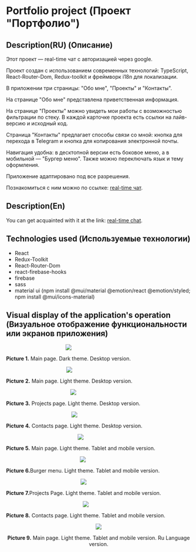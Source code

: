 # Portfolio project (Проект "Портфолио")

## Description(RU) (Описание)
Этот проект — real-time чат с авторизацией через google.

Проект создан с использованием современных технологий: TypeScript, React-Router-Dom, Redux-toolkit и фреймворк i18n для локализации.

В приложении три страницы: "Обо мне", "Проекты" и "Контакты".

На странице "Обо мне" представлена приветственная информация. 

На странице "Проекты" можно увидеть мои работы с возможностью фильтрации по стеку. В каждой карточке проекта есть ссылки на лайв-версию и исходный код.

Страница "Контакты" предлагает способы связи со мной: кнопка для перехода в Telegram и кнопка для копирования электронной почты.

Навигация удобна: в десктопной версии есть боковое меню, а в мобильной — "Бургер меню". Также можно переключать язык и тему оформления. 

Приложение адаптировано под все разрешения.

Познакомиться с ним можно по ссылке: [real-time чат](https://mp-portfolio-omega.vercel.app/). 

## Description(En)

You can get acquainted with it at the link: [real-time chat](https://mp-portfolio-omega.vercel.app/).

## Technologies used (Используемые технологии)
* React
* Redux-Toolkit
* React-Router-Dom
* react-firebase-hooks
* firebase
* sass
* material ui (npm install @mui/material @emotion/react @emotion/styled; npm install @mui/icons-material)

## Visual display of the application's operation (Визуальное отображение функциональности или экранов приложения)
<div style="display: flex; flex-direction: column; justify-content: center; align-items: flex-start;">
  <div style="text-align: center; max-width: 700px;">
    <img src="src/assets/img/projectDescription/0.MainPage(dark theme, desktop version).jpg"/>
    <p><b>Picture 1.</b> Main page. Dark theme. Desktop version.</p>
  </div>
  <div style="text-align: center; max-width: 700px;">
    <img src="src/assets/img/projectDescription/1.MainPage(light theme, desktop version).jpg"/>
    <p><b>Picture 2.</b> Main page. Light theme. Desktop version.</p>
  </div>
  <div style="text-align: center;  max-width: 700px;">
    <img src="src/assets/img/projectDescription/2.ProjectsPage(light theme, desktop version).jpg"/>
    <p><b>Picture 3.</b> Projects page. Light theme. Desktop version.</p>
  </div>
  <div style="text-align: center;  max-width: 700px;">
    <img src="src/assets/img/projectDescription/3.ContactsPage(light theme, desktop version).jpg"/>
    <p><b>Picture 4.</b> Contacts page. Light theme. Desktop version.</p>
  </div>
  <div style="text-align: center;  max-width: 700px;">
    <img src="src/assets/img/projectDescription/5.MainPage(light theme, tablet and mobile version).jpg"/>
    <p><b>Picture 5.</b> Main page. Light theme. Tablet and mobile version.</p>
  </div>
  <div style="text-align: center;  max-width: 700px;">
    <img src="src/assets/img/projectDescription/6.BurgerMenu(light theme, tablet and mobile version).jpg"/>
    <p><b>Picture 6.</b>Burger menu. Light theme. Tablet and mobile version.</p>
  </div>
  <div style="text-align: center;  max-width: 700px;">
    <img src="src/assets/img/projectDescription/7.ProjectsPage(light theme, tablet and mobile version).jpg"/>
    <p><b>Picture 7.</b>Projects Page. Light theme. Tablet and mobile version.</p>
  </div>
  <div style="text-align: center;  max-width: 700px;">
    <img src="src/assets/img/projectDescription/4.ContactsPage(light theme, tablet and mobile version).jpg"/>
    <p><b>Picture 8.</b> Contacts page. Light theme. Tablet and mobile version.</p>
  </div>
  <div style="text-align: center;  max-width: 700px;">
    <img src="src/assets/img/projectDescription/8.MainPage(light theme, tablet and mobile version, language ru).jpg"/>
    <p><b>Picture 9.</b> Main page. Light theme. Tablet and mobile version. Ru Language version.</p>
  </div>
</div>


